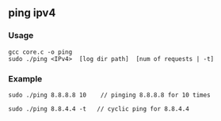## ping ipv4

### Usage 

```
gcc core.c -o ping
sudo ./ping <IPv4>  [log dir path]  [num of requests | -t]
```
### Example

```
sudo ./ping 8.8.8.8 10    // pinging 8.8.8.8 for 10 times
```

```
sudo ./ping 8.8.4.4 -t   // cyclic ping for 8.8.4.4 
```
